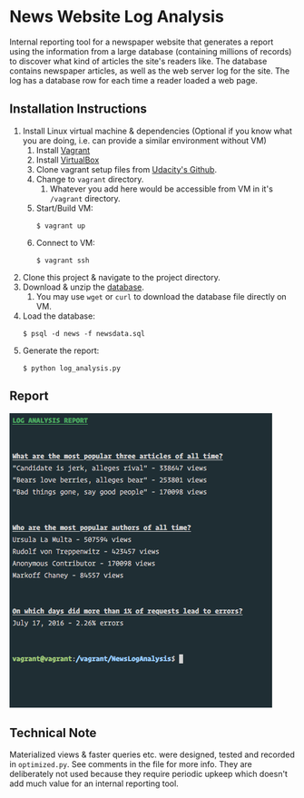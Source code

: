 # News Website Log Analysis

Internal reporting tool for a newspaper website that generates a report using the information from a large database (containing millions of records) to discover what kind of articles the site's readers like. The database contains newspaper articles, as well as the web server log for the site. The log has a database row for each time a reader loaded a web page.

## Installation Instructions

1. Install Linux virtual machine & dependencies (Optional if you know what you are doing, i.e. can provide a similar environment without VM)
    1. Install [Vagrant](https://www.vagrantup.com/)
    2. Install [VirtualBox](https://www.virtualbox.org/)
    3. Clone vagrant setup files from [Udacity's Github](https://github.com/udacity/fullstack-nanodegree-vm).
    4. Change to `vagrant` directory.
        1. Whatever you add here would be accessible from VM in it's `/vagrant` directory.
    5. Start/Build VM: 
        ```shell 
        $ vagrant up
        ```
    6. Connect to VM: 
        ```shell 
        $ vagrant ssh
        ```
2. Clone this project & navigate to the project directory.
3. Download & unzip the [database](https://d17h27t6h515a5.cloudfront.net/topher/2016/August/57b5f748_newsdata/newsdata.zip).
    1. You may use `wget` or `curl` to download the database file directly on VM.
4. Load the database: 
    ```shell 
    $ psql -d news -f newsdata.sql
    ```
5. Generate the report: 
    ```shell 
    $ python log_analysis.py
    ```

## Report
![Output image](Output.png)

## Technical Note
Materialized views & faster queries etc. were designed, tested and recorded in `optimized.py`. See comments in the file for more info. They are deliberately not used because they require periodic upkeep which doesn't add much value for an internal reporting tool.

